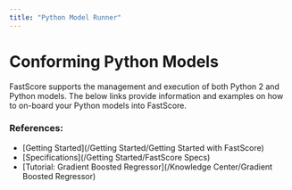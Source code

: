 ```yaml
---
title: "Python Model Runner"
---
```


# Conforming Python Models

FastScore supports the management and execution of both Python 2 and Python models. The below links provide information and examples on how to on-board your Python models into FastScore.

### References:

- [Getting Started](/Getting Started/Getting Started with FastScore)
- [Specifications](/Getting Started/FastScore Specs)
- [Tutorial: Gradient Boosted Regressor](/Knowledge Center/Gradient Boosted Regressor)

